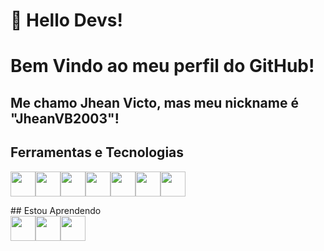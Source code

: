 # 👋 Hello Devs! 
# Bem Vindo ao meu perfil do GitHub!
## Me chamo Jhean Victo, mas meu nickname é "JheanVB2003"!
  ## Ferramentas e Tecnologias
<div>

<img loading="lazy" src="https://icongr.am/devicon/git-original.svg?size=40&color=currentColor" width="40" height="40"/><img loading="lazy" src="https://devicon-website.vercel.app/api/github/original.svg" width="40" height="40"><img loading="lazy" src="https://icongr.am/devicon/html5-original.svg?size=40&color=currentColor" width="40" height="40"/><img loading="lazy" src="https://icongr.am/devicon/css3-original.svg?size=40&color=currentColor" width="40" height="40"/><img loading="lazy" src="https://icongr.am/devicon/java-original.svg?size=40&color=currentColor" width="40" height="40"/><img src="https://devicon-website.vercel.app/api/spring/original.svg" width="40" height="40"></img><img loading="lazy" src="https://icongr.am/devicon/mysql-original-wordmark.svg?size=40&color=currentColor" width="40" height="40"/>
</div>
## Estou Aprendendo
<div>
<img src="https://devicon-website.vercel.app/api/php/original.svg" width="40" height="40"></img><img src="https://devicon-website.vercel.app/api/python/original.svg" width="40" height="40"></img><img src="https://devicon-website.vercel.app/api/javascript/original.svg" width="40" height="40"></img>

  
</div>














